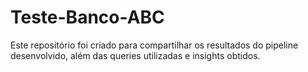 # Teste-Banco-ABC
Este repositório foi criado para compartilhar os resultados do pipeline desenvolvido, além das queries utilizadas e insights obtidos.
